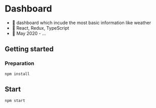 # Dashboard
   - :mega: dashboard which incude the most basic information like weather
   - :wrench: React, Redux, TypeScript
   - :date: May 2020 - ...
   
   
## Getting started

### Preparation

```
npm install
```


## Start

```
npm start
```
